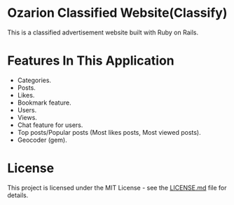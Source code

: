 # Ozarion Classified Website(Classify)

This is a classified advertisement website built with Ruby on Rails.

# Features In This Application

+ Categories.
+ Posts.
+ Likes.
+ Bookmark feature.
+ Users.
+ Views.
+ Chat feature for users.
+ Top posts/Popular posts (Most likes posts, Most viewed posts).
+ Geocoder (gem).

# License

This project is licensed under the MIT License - see the [LICENSE.md](https://github.com/Ozarion/Classify/blob/master/LICENSE) file for details.
